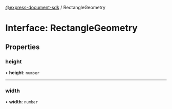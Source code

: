 [@express-document-sdk](../overview.md) / RectangleGeometry

# Interface: RectangleGeometry

## Properties

### height

• **height**: `number`

---

### width

• **width**: `number`
